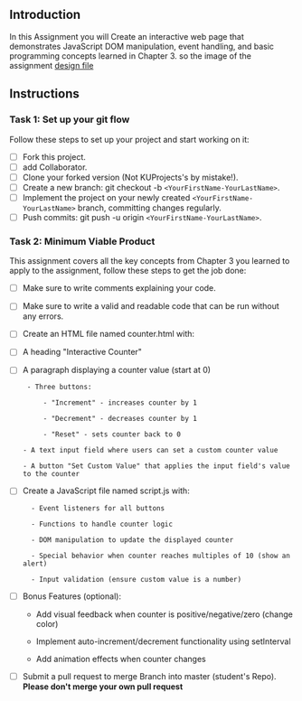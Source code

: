 
## Introduction

In this Assignment you will Create an interactive web page that demonstrates JavaScript DOM manipulation, event handling, and basic programming concepts learned in Chapter 3. so the image of the assignment [design file](/desktop/design.png)


## Instructions

### Task 1: Set up your git flow

Follow these steps to set up your project and start working on it:

- [ ] Fork this project.
- [ ] add Collaborator.
- [ ] Clone your forked version (Not KUProjects's by mistake!).
- [ ] Create a new branch: git checkout -b `<YourFirstName-YourLastName>`.
- [ ] Implement the project on your newly created `<YourFirstName-YourLastName>` branch, committing changes regularly.
- [ ] Push commits: git push -u origin `<YourFirstName-YourLastName>`.

### Task 2: Minimum Viable Product

This assignment covers all the key concepts from Chapter 3 you learned to apply to the assignment, follow these steps to get the job done:

- [ ]  Make sure to write comments explaining your code.
- [ ]  Make sure to write a valid and readable code that can be run without any errors.
- [ ]  Create an HTML file named counter.html with:
- [ ]  A heading "Interactive Counter"
- [ ]  A paragraph displaying a counter value (start at 0)

        - Three buttons:

            - "Increment" - increases counter by 1

            - "Decrement" - decreases counter by 1

            - "Reset" - sets counter back to 0

       - A text input field where users can set a custom counter value

       - A button "Set Custom Value" that applies the input field's value to the counter

- [ ] Create a JavaScript file named script.js with:

        - Event listeners for all buttons

        - Functions to handle counter logic

        - DOM manipulation to update the displayed counter

        - Special behavior when counter reaches multiples of 10 (show an alert)

        - Input validation (ensure custom value is a number)

 - [ ]  Bonus Features (optional):

    - Add visual feedback when counter is positive/negative/zero (change color)

    - Implement auto-increment/decrement functionality using setInterval

    - Add animation effects when counter changes


- [ ] Submit a pull request to merge <YourfirstName-YourlastName> Branch into master (student's  Repo). **Please don't merge your own pull request**
